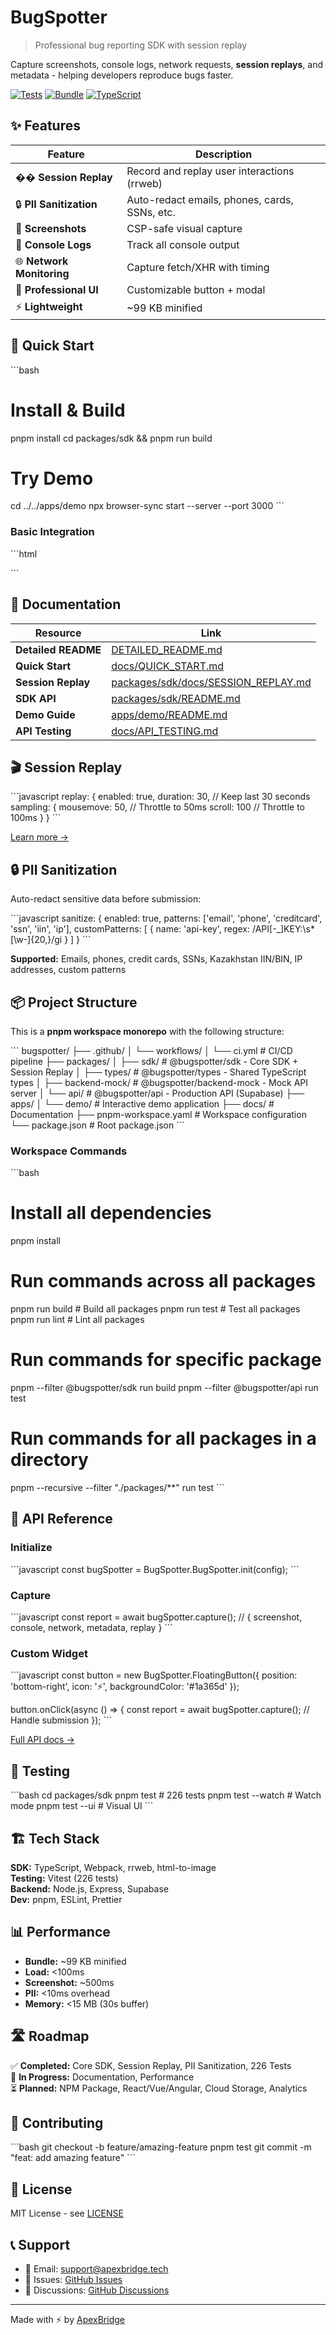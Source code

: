 # BugSpotter

> Professional bug reporting SDK with session replay

Capture screenshots, console logs, network requests, **session replays**, and metadata - helping developers reproduce bugs faster.

[![Tests](https://img.shields.io/badge/tests-226%20passing-brightgreen)]() [![Bundle](https://img.shields.io/badge/bundle-99KB-blue)]() [![TypeScript](https://img.shields.io/badge/TypeScript-100%25-blue)]()

## ✨ Features

| Feature                   | Description                                   |
| ------------------------- | --------------------------------------------- |
| �� **Session Replay**     | Record and replay user interactions (rrweb)   |
| 🔒 **PII Sanitization**   | Auto-redact emails, phones, cards, SSNs, etc. |
| 📸 **Screenshots**        | CSP-safe visual capture                       |
| 📝 **Console Logs**       | Track all console output                      |
| 🌐 **Network Monitoring** | Capture fetch/XHR with timing                 |
| 🎨 **Professional UI**    | Customizable button + modal                   |
| ⚡ **Lightweight**        | ~99 KB minified                               |

## 🚀 Quick Start

\`\`\`bash

# Install & Build

pnpm install
cd packages/sdk && pnpm run build

# Try Demo

cd ../../apps/demo
npx browser-sync start --server --port 3000
\`\`\`

### Basic Integration

\`\`\`html

<script src="bugspotter.min.js"></script>
<script>
  BugSpotter.BugSpotter.init({
    apiKey: 'your-api-key',
    endpoint: 'https://your-api.com/api/bugs',
    showWidget: true,
    replay: { enabled: true, duration: 30 },
    sanitize: { enabled: true, patterns: ['email', 'phone'] }
  });
</script>

\`\`\`

## 📖 Documentation

| Resource            | Link                                                                         |
| ------------------- | ---------------------------------------------------------------------------- |
| **Detailed README** | [DETAILED_README.md](./DETAILED_README.md)                                   |
| **Quick Start**     | [docs/QUICK_START.md](./docs/QUICK_START.md)                                 |
| **Session Replay**  | [packages/sdk/docs/SESSION_REPLAY.md](./packages/sdk/docs/SESSION_REPLAY.md) |
| **SDK API**         | [packages/sdk/README.md](./packages/sdk/README.md)                           |
| **Demo Guide**      | [apps/demo/README.md](./apps/demo/README.md)                                 |
| **API Testing**     | [docs/API_TESTING.md](./docs/API_TESTING.md)                                 |

## 🎬 Session Replay

\`\`\`javascript
replay: {
enabled: true,
duration: 30, // Keep last 30 seconds
sampling: {
mousemove: 50, // Throttle to 50ms
scroll: 100 // Throttle to 100ms
}
}
\`\`\`

[Learn more →](./packages/sdk/docs/SESSION_REPLAY.md)

## 🔒 PII Sanitization

Auto-redact sensitive data before submission:

\`\`\`javascript
sanitize: {
enabled: true,
patterns: ['email', 'phone', 'creditcard', 'ssn', 'iin', 'ip'],
customPatterns: [
{ name: 'api-key', regex: /API[-_]KEY:\s\*[\w-]{20,}/gi }
]
}
\`\`\`

**Supported:** Emails, phones, credit cards, SSNs, Kazakhstan IIN/BIN, IP addresses, custom patterns

## 📦 Project Structure

This is a **pnpm workspace monorepo** with the following structure:

\`\`\`
bugspotter/
├── .github/
│ └── workflows/
│ └── ci.yml # CI/CD pipeline
├── packages/
│ ├── sdk/ # @bugspotter/sdk - Core SDK + Session Replay
│ ├── types/ # @bugspotter/types - Shared TypeScript types
│ ├── backend-mock/ # @bugspotter/backend-mock - Mock API server
│ └── api/ # @bugspotter/api - Production API (Supabase)
├── apps/
│ └── demo/ # Interactive demo application
├── docs/ # Documentation
├── pnpm-workspace.yaml # Workspace configuration
└── package.json # Root package.json
\`\`\`

### Workspace Commands

\`\`\`bash

# Install all dependencies

pnpm install

# Run commands across all packages

pnpm run build # Build all packages
pnpm run test # Test all packages
pnpm run lint # Lint all packages

# Run commands for specific package

pnpm --filter @bugspotter/sdk run build
pnpm --filter @bugspotter/api run test

# Run commands for all packages in a directory

pnpm --recursive --filter "./packages/\*\*" run test
\`\`\`

## 📖 API Reference

### Initialize

\`\`\`javascript
const bugSpotter = BugSpotter.BugSpotter.init(config);
\`\`\`

### Capture

\`\`\`javascript
const report = await bugSpotter.capture();
// { screenshot, console, network, metadata, replay }
\`\`\`

### Custom Widget

\`\`\`javascript
const button = new BugSpotter.FloatingButton({
position: 'bottom-right',
icon: '⚡',
backgroundColor: '#1a365d'
});

button.onClick(async () => {
const report = await bugSpotter.capture();
// Handle submission
});
\`\`\`

[Full API docs →](./packages/sdk/README.md)

## 🧪 Testing

\`\`\`bash
cd packages/sdk
pnpm test # 226 tests
pnpm test --watch # Watch mode
pnpm test --ui # Visual UI
\`\`\`

## 🏗️ Tech Stack

**SDK:** TypeScript, Webpack, rrweb, html-to-image  
**Testing:** Vitest (226 tests)  
**Backend:** Node.js, Express, Supabase  
**Dev:** pnpm, ESLint, Prettier

## 📊 Performance

- **Bundle:** ~99 KB minified
- **Load:** <100ms
- **Screenshot:** ~500ms
- **PII:** <10ms overhead
- **Memory:** <15 MB (30s buffer)

## 🛣️ Roadmap

✅ **Completed:** Core SDK, Session Replay, PII Sanitization, 226 Tests  
🚧 **In Progress:** Documentation, Performance  
⏳ **Planned:** NPM Package, React/Vue/Angular, Cloud Storage, Analytics

## 🤝 Contributing

\`\`\`bash
git checkout -b feature/amazing-feature
pnpm test
git commit -m "feat: add amazing feature"
\`\`\`

## 📄 License

MIT License - see [LICENSE](./LICENSE)

## 📞 Support

- 📧 Email: support@apexbridge.tech
- 🐛 Issues: [GitHub Issues](https://github.com/apexbridge-tech/bugspotter/issues)
- 💬 Discussions: [GitHub Discussions](https://github.com/apexbridge-tech/bugspotter/discussions)

---

Made with ⚡ by [ApexBridge](https://apexbridge.tech)

